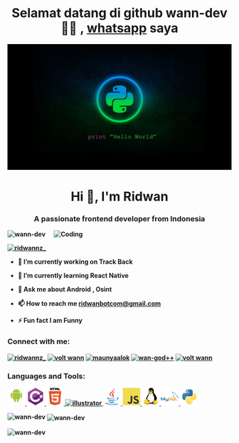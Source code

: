<h1 align="center">
  <b>Selamat datang di github wann-dev👨‍💻 , <b> <a href="https://api.whatsapp.com/send/?phone=6283159820330" target="blank">whatsapp</a> saya
</h1>


![template_s](https://github.com/Yayan-XD/Yayan-XD/blob/master/img/wallpaperbetter_(1).jpg)

<h1 align="center">Hi 👋, I'm Ridwan</h1>
<h3 align="center">A passionate frontend developer from Indonesia</h3>
<img align="right" alt="Coding" width="400" src="https://e.top4top.io/p_2915jrmu80.jpg">

<p align="left"> <img src="https://komarev.com/ghpvc/?username=wann-dev&label=Profile%20views&color=0e75b6&style=flat" alt="wann-dev" /> </p>

<p align="left"> <a href="https://twitter.com/ridwannz_" target="blank"><img src="https://img.shields.io/twitter/follow/ridwannz_?logo=twitter&style=for-the-badge" alt="ridwannz_" /></a> </p>

- 🔭 I’m currently working on **Track Back**

- 🌱 I’m currently learning **React Native**

- 💬 Ask me about **Android , Osint**

- 📫 How to reach me **ridwanbotcom@gmail.com**

- ⚡ Fun fact **I am Funny**

<h3 align="left">Connect with me:</h3>
<p align="left">
<a href="https://twitter.com/ridwannz_" target="blank"><img align="center" src="https://raw.githubusercontent.com/rahuldkjain/github-profile-readme-generator/master/src/images/icons/Social/twitter.svg" alt="ridwannz_" height="30" width="40" /></a>
<a href="https://fb.com/volt wann" target="blank"><img align="center" src="https://raw.githubusercontent.com/rahuldkjain/github-profile-readme-generator/master/src/images/icons/Social/facebook.svg" alt="volt wann" height="30" width="40" /></a>
<a href="https://instagram.com/maunyaalok" target="blank"><img align="center" src="https://raw.githubusercontent.com/rahuldkjain/github-profile-readme-generator/master/src/images/icons/Social/instagram.svg" alt="maunyaalok" height="30" width="40" /></a>
<a href="https://www.youtube.com/c/wan-god++" target="blank"><img align="center" src="https://raw.githubusercontent.com/rahuldkjain/github-profile-readme-generator/master/src/images/icons/Social/youtube.svg" alt="wan-god++" height="30" width="40" /></a>
<a href="https://www.hackerrank.com/volt wann" target="blank"><img align="center" src="https://raw.githubusercontent.com/rahuldkjain/github-profile-readme-generator/master/src/images/icons/Social/hackerrank.svg" alt="volt wann" height="30" width="40" /></a>
</p>

<h3 align="left">Languages and Tools:</h3>
<p align="left"> <a href="https://developer.android.com" target="_blank" rel="noreferrer"> <img src="https://raw.githubusercontent.com/devicons/devicon/master/icons/android/android-original-wordmark.svg" alt="android" width="40" height="40"/> </a> <a href="https://www.w3schools.com/cs/" target="_blank" rel="noreferrer"> <img src="https://raw.githubusercontent.com/devicons/devicon/master/icons/csharp/csharp-original.svg" alt="csharp" width="40" height="40"/> </a> <a href="https://www.w3.org/html/" target="_blank" rel="noreferrer"> <img src="https://raw.githubusercontent.com/devicons/devicon/master/icons/html5/html5-original-wordmark.svg" alt="html5" width="40" height="40"/> </a> <a href="https://www.adobe.com/in/products/illustrator.html" target="_blank" rel="noreferrer"> <img src="https://www.vectorlogo.zone/logos/adobe_illustrator/adobe_illustrator-icon.svg" alt="illustrator" width="40" height="40"/> </a> <a href="https://www.java.com" target="_blank" rel="noreferrer"> <img src="https://raw.githubusercontent.com/devicons/devicon/master/icons/java/java-original.svg" alt="java" width="40" height="40"/> </a> <a href="https://developer.mozilla.org/en-US/docs/Web/JavaScript" target="_blank" rel="noreferrer"> <img src="https://raw.githubusercontent.com/devicons/devicon/master/icons/javascript/javascript-original.svg" alt="javascript" width="40" height="40"/> </a> <a href="https://www.linux.org/" target="_blank" rel="noreferrer"> <img src="https://raw.githubusercontent.com/devicons/devicon/master/icons/linux/linux-original.svg" alt="linux" width="40" height="40"/> </a> <a href="https://www.mysql.com/" target="_blank" rel="noreferrer"> <img src="https://raw.githubusercontent.com/devicons/devicon/master/icons/mysql/mysql-original-wordmark.svg" alt="mysql" width="40" height="40"/> </a> <a href="https://www.python.org" target="_blank" rel="noreferrer"> <img src="https://raw.githubusercontent.com/devicons/devicon/master/icons/python/python-original.svg" alt="python" width="40" height="40"/> </a> </p>

<p><img align="left" src="https://github-readme-stats.vercel.app/api/top-langs?username=wann-dev&show_icons=true&locale=en&layout=compact" alt="wann-dev" /></p>

<p>&nbsp;<img align="center" src="https://github-readme-stats.vercel.app/api?username=wann-dev&show_icons=true&locale=en" alt="wann-dev" /></p>

<p><img align="center" src="https://github-readme-streak-stats.herokuapp.com/?user=wann-dev&" alt="wann-dev" /></p>
